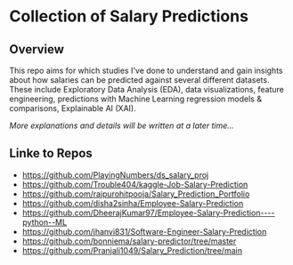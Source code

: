 # Collection of Salary Predictions

## Overview

This repo aims for which studies I've done to understand and gain insights about how salaries can be predicted against several different datasets. These include Exploratory Data Analysis (EDA), data visualizations, feature engineering, predictions with Machine Learning regression models & comparisons, Explainable AI (XAI).

_More explanations and details will be written at a later time..._

## Linke to Repos

* https://github.com/PlayingNumbers/ds_salary_proj
* https://github.com/Trouble404/kaggle-Job-Salary-Prediction
* https://github.com/rajpurohitpooja/Salary_Prediction_Portfolio
* https://github.com/disha2sinha/Employee-Salary-Prediction
* https://github.com/DheerajKumar97/Employee-Salary-Prediction----python--ML
* https://github.com/jhanvi831/Software-Engineer-Salary-Prediction
* https://github.com/bonniema/salary-predictor/tree/master
* https://github.com/Pranjali1049/Salary_Prediction/tree/main
